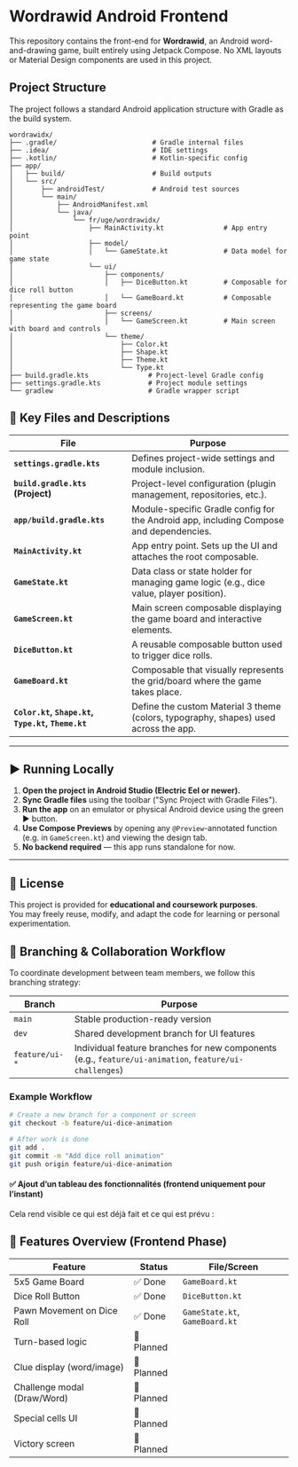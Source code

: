 # Wordrawid Android Frontend

This repository contains the front-end for **Wordrawid**, an Android word-and-drawing game, built entirely using Jetpack Compose.  No XML layouts or Material Design components are used in this project.

## Project Structure

The project follows a standard Android application structure with Gradle as the build system.

```
wordrawidx/
├── .gradle/                        # Gradle internal files
├── .idea/                          # IDE settings
├── .kotlin/                        # Kotlin-specific config
├── app/
│   ├── build/                      # Build outputs
│   └── src/
│       ├── androidTest/            # Android test sources
│       └── main/
│           ├── AndroidManifest.xml
│           └── java/
│               └── fr/uge/wordrawidx/
│                   ├── MainActivity.kt               # App entry point
│                   ├── model/
│                   │   └── GameState.kt              # Data model for game state
│                   └── ui/
│                       ├── components/
│                       │   ├── DiceButton.kt         # Composable for dice roll button
│                       │   └── GameBoard.kt          # Composable representing the game board
│                       ├── screens/
│                       │   └── GameScreen.kt         # Main screen with board and controls
│                       └── theme/
│                           ├── Color.kt
│                           ├── Shape.kt
│                           ├── Theme.kt
│                           └── Type.kt
├── build.gradle.kts               # Project-level Gradle config
├── settings.gradle.kts            # Project module settings
└── gradlew                        # Gradle wrapper script
```

## 📄 Key Files and Descriptions

| File                                | Purpose                                                                                                                                       |
|-------------------------------------|-----------------------------------------------------------------------------------------------------------------------------------------------|
| **`settings.gradle.kts`**           | Defines project-wide settings and module inclusion.                                                                                           |
| **`build.gradle.kts` (Project)**    | Project-level configuration (plugin management, repositories, etc.).                                                                          |
| **`app/build.gradle.kts`**          | Module-specific Gradle config for the Android app, including Compose and dependencies.                                                        |
| **`MainActivity.kt`**               | App entry point. Sets up the UI and attaches the root composable.                                                                             |
| **`GameState.kt`**                  | Data class or state holder for managing game logic (e.g., dice value, player position).                                                       |
| **`GameScreen.kt`**                 | Main screen composable displaying the game board and interactive elements.                                                                    |
| **`DiceButton.kt`**                 | A reusable composable button used to trigger dice rolls.                                                                                      |
| **`GameBoard.kt`**                  | Composable that visually represents the grid/board where the game takes place.                                                                |
| **`Color.kt`, `Shape.kt`, `Type.kt`, `Theme.kt`** | Define the custom Material 3 theme (colors, typography, shapes) used across the app.                                               |

---

## ▶️ Running Locally

1. **Open the project in Android Studio (Electric Eel or newer).**
2. **Sync Gradle files** using the toolbar ("Sync Project with Gradle Files").
3. **Run the app** on an emulator or physical Android device using the green ▶️ button.
4. **Use Compose Previews** by opening any `@Preview`-annotated function (e.g. in `GameScreen.kt`) and viewing the design tab.
5. **No backend required** — this app runs standalone for now.

---

## 📜 License

This project is provided for **educational and coursework purposes**.  
You may freely reuse, modify, and adapt the code for learning or personal experimentation.

## 🔀 Branching & Collaboration Workflow

To coordinate development between team members, we follow this branching strategy:

| Branch                  | Purpose                                    |
|--------------------------|--------------------------------------------|
| `main`                  | Stable production-ready version             |
| `dev`                   | Shared development branch for UI features   |
| `feature/ui-*`          | Individual feature branches for new components (e.g., `feature/ui-animation`, `feature/ui-challenges`) |

### Example Workflow

```bash
# Create a new branch for a component or screen
git checkout -b feature/ui-dice-animation

# After work is done
git add .
git commit -m "Add dice roll animation"
git push origin feature/ui-dice-animation
```

#### ✅ **Ajout d’un tableau des fonctionnalités (frontend uniquement pour l’instant)**

Cela rend visible ce qui est déjà fait et ce qui est prévu :

## 🧩 Features Overview (Frontend Phase)

| Feature                       | Status    | File/Screen                |
|------------------------------|-----------|----------------------------|
| 5x5 Game Board               | ✅ Done    | `GameBoard.kt`             |
| Dice Roll Button             | ✅ Done    | `DiceButton.kt`            |
| Pawn Movement on Dice Roll  | ✅ Done    | `GameState.kt`, `GameBoard.kt` |
| Turn-based logic             | 🔲 Planned |                            |
| Clue display (word/image)    | 🔲 Planned |                            |
| Challenge modal (Draw/Word) | 🔲 Planned |                            |
| Special cells UI             | 🔲 Planned |                            |
| Victory screen               | 🔲 Planned |                            |
